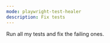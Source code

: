 ```yaml
---
mode: playwright-test-healer
description: Fix tests
---
```


Run all my tests and fix the failing ones.
